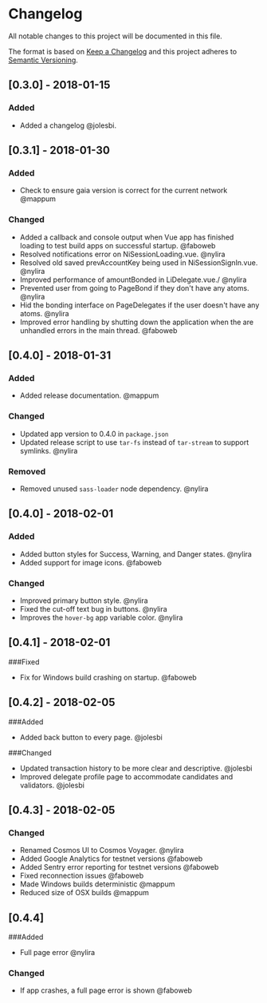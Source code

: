 # Changelog
All notable changes to this project will be documented in this file.

The format is based on [Keep a Changelog](http://keepachangelog.com/en/1.0.0/)
and this project adheres to [Semantic Versioning](http://semver.org/spec/v2.0.0.html).

## [0.3.0] - 2018-01-15
### Added
- Added a changelog @jolesbi.

## [0.3.1] - 2018-01-30
### Added
* Check to ensure gaia version is correct for the current network @mappum

### Changed
* Added a callback and console output when Vue app has finished loading to test build apps on successful startup. @faboweb
* Resolved notifications error on NiSessionLoading.vue. @nylira
* Resolved old saved prevAccountKey being used in NiSessionSignIn.vue. @nylira
* Improved performance of amountBonded in LiDelegate.vue./ @nylira
* Prevented user from going to PageBond if they don't have any atoms. @nylira
* Hid the bonding interface on PageDelegates if the user doesn't have any atoms. @nylira
* Improved error handling by shutting down the application when the are unhandled errors in the main thread. @faboweb

## [0.4.0] - 2018-01-31
### Added
* Added release documentation. @mappum

### Changed
* Updated app version to 0.4.0 in `package.json`
* Updated release script to use `tar-fs` instead of `tar-stream` to support symlinks. @nylira

### Removed
* Removed unused `sass-loader` node dependency. @nylira

## [0.4.0] - 2018-02-01
### Added
* Added button styles for Success, Warning, and Danger states. @nylira
* Added support for image icons. @faboweb

### Changed
* Improved primary button style. @nylira
* Fixed the cut-off text bug in buttons. @nylira
* Improves the `hover-bg` app variable color. @nylira

## [0.4.1] - 2018-02-01
###Fixed
* Fix for Windows build crashing on startup. @faboweb

## [0.4.2] - 2018-02-05
###Added
* Added back button to every page. @jolesbi

###Changed
* Updated transaction history to be more clear and descriptive. @jolesbi
* Improved delegate profile page to accommodate candidates and validators. @jolesbi

## [0.4.3] - 2018-02-05
### Changed
* Renamed Cosmos UI to Cosmos Voyager. @nylira
* Added Google Analytics for testnet versions @faboweb
* Added Sentry error reporting for testnet versions @faboweb
* Fixed reconnection issues @faboweb
* Made Windows builds deterministic @mappum
* Reduced size of OSX builds @mappum

## [0.4.4]
###Added
* Full page error @nylira

### Changed
* If app crashes, a full page error is shown @faboweb
